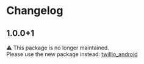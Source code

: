 # Changelog

## 1.0.0+1
⚠️ This package is no longer maintained.  
Please use the new package instead: [twillio_android](https://pub.dev/packages/twillio_android)

